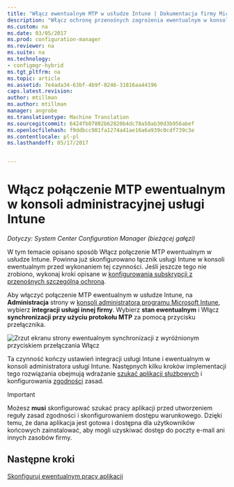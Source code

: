 ```yaml
---
title: "Włącz ewentualnym MTP w usłudze Intune | Dokumentacja firmy Microsoft"
description: "Włącz ochronę przenośnych zagrożenia ewentualnym w konsoli administracyjnej usługi Intune."
ms.custom: na
ms.date: 03/05/2017
ms.prod: configuration-manager
ms.reviewer: na
ms.suite: na
ms.technology:
- configmgr-hybrid
ms.tgt_pltfrm: na
ms.topic: article
ms.assetid: 7e4ada34-63bf-4b9f-8246-31816aa44196
caps.latest.revision: 
author: mtillman
ms.author: mtillman
manager: angrobe
ms.translationtype: Machine Translation
ms.sourcegitcommit: 6424fb07802b62820b4dc78a58ab30d3b956abef
ms.openlocfilehash: f9ddbcc981fa1274a41ae16a6a939c0cdf739c3e
ms.contentlocale: pl-pl
ms.lasthandoff: 05/17/2017


---
```

# <a name="enable-lookout-mtp-connection-in-the-intune-admin-console"></a>Włącz połączenie MTP ewentualnym w konsoli administracyjnej usługi Intune

*Dotyczy: System Center Configuration Manager (bieżącej gałęzi)*

W tym temacie opisano sposób Włącz połączenie MTP ewentualnym w usłudze Intune. Powinna już skonfigurowano łącznik usługi Intune w konsoli ewentualnym przed wykonaniem tej czynności.  Jeśli jeszcze tego nie zrobiono, wykonaj kroki opisane w [konfigurowania subskrypcji z przenośnych szczególną ochroną](set-up-your-subscription-with-lookout.md).

Aby włączyć połączenie MTP ewentualnym w usłudze Intune, na **Administracja** strony w [konsoli administratora programu Microsoft Intune](https://manage.microsoft.com), wybierz **integracji usługi innej firmy**. Wybierz **stan ewentualnym** i Włącz **synchronizacji przy użyciu protokołu MTP** za pomocą przycisku przełącznika.

![Zrzut ekranu strony ewentualnym synchronizacji z wyróżnionym przyciskiem przełączania Włącz](media/lookout-intune-synchronization.png)

Ta czynność kończy ustawień integracji usługi Intune i ewentualnym w konsoli administratora usługi Intune.  Następnych kilku kroków implementacji tego rozwiązania obejmują wdrażanie [szukać aplikacji służbowych](configure-and-deploy-lookout-for-work-apps.md) i konfigurowania [zgodności](enable-device-threat-protection-rule-compliance-policy.md) zasad.

>[!IMPORTANT]
> Możesz **musi** skonfigurować szukać pracy aplikacji przed utworzeniem reguły zasad zgodności i skonfigurowaniem dostępu warunkowego. Dzięki temu, że dana aplikacja jest gotowa i dostępna dla użytkowników końcowych zainstalować, aby mogli uzyskiwać dostęp do poczty e-mail ani innych zasobów firmy.

## <a name="next-steps"></a>Następne kroki
[Skonfiguruj ewentualnym pracy aplikacji](configure-and-deploy-lookout-for-work-apps.md)

